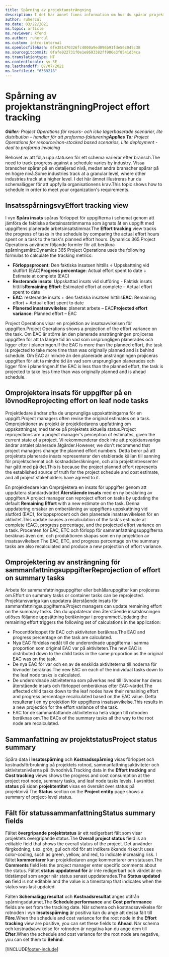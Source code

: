 ```yaml
---
title: Spårning av projektansträngning
description: I det här ämnet finns information om hur du spårar projektarbete och framsteg i arbetet.
author: ruhercul
ms.date: 03/22/2021
ms.topic: article
ms.reviewer: kfend
ms.author: ruhercul
ms.custom: intro-internal
ms.openlocfilehash: 6fe381470326fc4000a9ed096b91fde56c045c38
ms.sourcegitcommit: 0fafe022731f0e1e8693382ff906e3f8541d34ca
ms.translationtype: HT
ms.contentlocale: sv-SE
ms.lasthandoff: 07/07/2021
ms.locfileid: "6369218"
---
```

# <a name="project-effort-tracking"></a><span data-ttu-id="d1a83-103">Spårning av projektansträngning</span><span class="sxs-lookup"><span data-stu-id="d1a83-103">Project effort tracking</span></span>

<span data-ttu-id="d1a83-104">_**Gäller:** Project Operations för resurs- och icke lagerbaserade scenarier, lite distribution – handlar för att proforma-fakturering_</span><span class="sxs-lookup"><span data-stu-id="d1a83-104">_**Applies To:** Project Operations for resource/non-stocked based scenarios, Lite deployment - deal to proforma invoicing_</span></span>

<span data-ttu-id="d1a83-105">Behovet av att följa upp statusen för ett schema varierar efter bransch.</span><span class="sxs-lookup"><span data-stu-id="d1a83-105">The need to track progress against a schedule varies by industry.</span></span> <span data-ttu-id="d1a83-106">Vissa branscher spårar på en detaljerad nivå, medan andra branscher spårar på en högre nivå.</span><span class="sxs-lookup"><span data-stu-id="d1a83-106">Some industries track at a granular level, where other industries track at a higher level.</span></span> <span data-ttu-id="d1a83-107">I det här ämnet illustreras hur du schemalägger för att uppfylla organisationens krav.</span><span class="sxs-lookup"><span data-stu-id="d1a83-107">This topic shows how to schedule in order to meet your organization's requirements.</span></span>

## <a name="effort-tracking-view"></a><span data-ttu-id="d1a83-108">Insatsspårningsvy</span><span class="sxs-lookup"><span data-stu-id="d1a83-108">Effort tracking view</span></span>

<span data-ttu-id="d1a83-109">I vyn **Spåra insats** spåras förloppet för uppgifterna i schemat genom att jämföra de faktiska arbetsinsatstimmarna som ägnats åt en uppgift med uppgiftens planerade arbetsinsatstimmar.</span><span class="sxs-lookup"><span data-stu-id="d1a83-109">The **Effort tracking** view tracks the progress of tasks in the schedule by comparing the actual effort hours spent on a task to the task's planned effort hours.</span></span> <span data-ttu-id="d1a83-110">Dynamics 365 Project Operations använder följande formler för att beräkna spårningsmått:</span><span class="sxs-lookup"><span data-stu-id="d1a83-110">Dynamics 365 Project Operations uses the following formulas to calculate the tracking metrics:</span></span>

- <span data-ttu-id="d1a83-111">**Förloppsprocent**: Den faktiska insatsen hittills ÷ Uppskattning vid slutfört (EAC)</span><span class="sxs-lookup"><span data-stu-id="d1a83-111">**Progress percentage**: Actual effort spent to date ÷ Estimate at complete (EAC)</span></span> 
- <span data-ttu-id="d1a83-112">**Resterande insats**: Uppskattad insats vid slutföring - Faktisk insats hittills</span><span class="sxs-lookup"><span data-stu-id="d1a83-112">**Remaining Effort**: Estimated effort at complete – Actual effort spent to date</span></span> 
- <span data-ttu-id="d1a83-113">**EAC**: resterande insats + den faktiska insatsen hittills</span><span class="sxs-lookup"><span data-stu-id="d1a83-113">**EAC**: Remaining effort + Actual effort spent to date</span></span> 
- <span data-ttu-id="d1a83-114">**Planerad insatsavvikelse**: planerat arbete – EAC</span><span class="sxs-lookup"><span data-stu-id="d1a83-114">**Projected effort variance**: Planned effort – EAC</span></span>

<span data-ttu-id="d1a83-115">Project Operations visar en projektion av insatsavvikelsen för uppgiften.</span><span class="sxs-lookup"><span data-stu-id="d1a83-115">Project Operations shows a projection of the effort variance on the task.</span></span> <span data-ttu-id="d1a83-116">Om EAC är större än den planerade ansträngningen projiceras uppgiften för att ta längre tid än vad som ursprungligen planerades och ligger efter i planeringen.</span><span class="sxs-lookup"><span data-stu-id="d1a83-116">If the EAC is more than the planned effort, the task is projected to take more time than was originally planned and is behind schedule.</span></span> <span data-ttu-id="d1a83-117">Om EAC är mindre än den planerade ansträngningen projiceras uppgiften för att ta mindre tid än vad som ursprungligen planerades och ligger före i planeringen.</span><span class="sxs-lookup"><span data-stu-id="d1a83-117">If the EAC is less than the planned effort, the task is projected to take less time than was originally planned and is ahead schedule.</span></span>

## <a name="reprojecting-effort-on-leaf-node-tasks"></a><span data-ttu-id="d1a83-118">Omprojektera insats för uppgifter på en lövnod</span><span class="sxs-lookup"><span data-stu-id="d1a83-118">Reprojecting effort on leaf node tasks</span></span>

<span data-ttu-id="d1a83-119">Projektledare ändrar ofta de ursprungliga uppskattningarna för en uppgift.</span><span class="sxs-lookup"><span data-stu-id="d1a83-119">Project managers often revise the original estimates on a task.</span></span> <span data-ttu-id="d1a83-120">Omprojektioner av projekt är projektledarens uppfattning om uppskattningar, med tanke på projektets aktuella status.</span><span class="sxs-lookup"><span data-stu-id="d1a83-120">Project reprojections are a project manager's perception of estimates, given the current state of a project.</span></span> <span data-ttu-id="d1a83-121">Vi rekommenderar dock inte att projektansvariga ändrar antalet planerade åtgärder.</span><span class="sxs-lookup"><span data-stu-id="d1a83-121">However, we don't recommend that project managers change the planned effort numbers.</span></span> <span data-ttu-id="d1a83-122">Detta beror på att projektets planerade insats representerar den etablerade källan till sanning för projektschemat och kostnadsberäkningen, och alla projektintressenter har gått med på det.</span><span class="sxs-lookup"><span data-stu-id="d1a83-122">This is because the project planned effort represents the established source of truth for the project schedule and cost estimate, and all project stakeholders have agreed to it.</span></span>

<span data-ttu-id="d1a83-123">En projektledare kan Omprojektera en insats för uppgifter genom att uppdatera standardvärdet **Återstående insats** med en ny beräkning av uppgiften.</span><span class="sxs-lookup"><span data-stu-id="d1a83-123">A project manager can reproject effort on tasks by updating the default **Remaining Effort** with a new estimate on the task.</span></span> <span data-ttu-id="d1a83-124">Denna uppdatering orsakar en omberäkning av uppgiftens uppskattning vid slutförd (EAC), förloppsprocent och den planerade insatsavvikelsen för en aktivitet.</span><span class="sxs-lookup"><span data-stu-id="d1a83-124">This update causes a recalculation of the task's estimate at complete (EAC), progress percentage, and the projected effort variance on a task.</span></span> <span data-ttu-id="d1a83-125">Procenten för EAC, ETC och förlopp för sammanfattningsuppgifterna beräknas även om, och produktionen skapas som en ny projektion av insatsavvikelsen.</span><span class="sxs-lookup"><span data-stu-id="d1a83-125">The EAC, ETC, and progress percentage on the summary tasks are also recalculated and produce a new projection of effort variance.</span></span>

## <a name="reprojection-of-effort-on-summary-tasks"></a><span data-ttu-id="d1a83-126">Omprojektering av ansträngning för sammanfattningsuppgifter</span><span class="sxs-lookup"><span data-stu-id="d1a83-126">Reprojection of effort on summary tasks</span></span>

<span data-ttu-id="d1a83-127">Arbete för sammanfattningsuppgifter eller behållaruppgifter kan projiceras om.</span><span class="sxs-lookup"><span data-stu-id="d1a83-127">Effort on summary tasks or container tasks can be reprojected.</span></span> <span data-ttu-id="d1a83-128">Projektansvariga kan uppdatera återstående insats för sammanfattningsuppgifterna.</span><span class="sxs-lookup"><span data-stu-id="d1a83-128">Project managers can update remaining effort on the summary tasks.</span></span> <span data-ttu-id="d1a83-129">Om du uppdaterar den återstående insatslösningen utlöses följande uppsättning beräkningar i programmet:</span><span class="sxs-lookup"><span data-stu-id="d1a83-129">Updating the remaining effort triggers the following set of calculations in the application:</span></span>

- <span data-ttu-id="d1a83-130">Procentförloppet för EAC och aktiviteten beräknas.</span><span class="sxs-lookup"><span data-stu-id="d1a83-130">The EAC and progress percentage on the task are calculated.</span></span>
- <span data-ttu-id="d1a83-131">Nya EAC fördelas nedåt till de underordnade uppgifterna i samma proportion som original EAC var på aktiviteten.</span><span class="sxs-lookup"><span data-stu-id="d1a83-131">The new EAC is distributed down to the child tasks in the same proportion as the original EAC was on the task.</span></span>
- <span data-ttu-id="d1a83-132">De nya EAC för var och en av de enskilda aktiviteterna till noderna för lövnoder beräknas.</span><span class="sxs-lookup"><span data-stu-id="d1a83-132">The new EAC on each of the individual tasks down to the leaf node tasks is calculated.</span></span> 
- <span data-ttu-id="d1a83-133">De underordnade aktiviteterna som påverkas ned till lövnoder har deras återstående insats och förloppet omberäknas efter EAC-värdet.</span><span class="sxs-lookup"><span data-stu-id="d1a83-133">The affected child tasks down to the leaf nodes have their remaining effort and progress percentage recalculated based on the EAC value.</span></span> <span data-ttu-id="d1a83-134">Detta resulterar i en ny projektion för uppgiftens insatsavvikelse.</span><span class="sxs-lookup"><span data-stu-id="d1a83-134">This results in a new projection for the effort variance of the task.</span></span> 
- <span data-ttu-id="d1a83-135">EAC för de sammanfattande aktiviteterna hela vägen till rotnoden beräknas om.</span><span class="sxs-lookup"><span data-stu-id="d1a83-135">The EACs of the summary tasks all the way to the root node are recalculated.</span></span>


## <a name="project-status-summary"></a><span data-ttu-id="d1a83-136">Sammanfattning av projektstatus</span><span class="sxs-lookup"><span data-stu-id="d1a83-136">Project status summary</span></span>

<span data-ttu-id="d1a83-137">Spåra data i **Insatsspårning** och **Kostnadsspårning** visas förloppet och kostnadsförbrukning på projektets rotnod, sammanfattningsaktiviteter och aktivitetsnivåerna på lövnodnivå.</span><span class="sxs-lookup"><span data-stu-id="d1a83-137">Tracking data in the **Effort tracking** and **Cost tracking** views shows the progress and cost consumption at the project root node, summary tasks, and leaf node tasks levels.</span></span> <span data-ttu-id="d1a83-138">I avsnittet **status** på sidan **projektentitet** visas en översikt över status på projektnivå.</span><span class="sxs-lookup"><span data-stu-id="d1a83-138">The **Status** section on the **Project entity** page shows a summary of project-level status.</span></span>

## <a name="status-summary-fields"></a><span data-ttu-id="d1a83-139">Fält för statussammanfattning</span><span class="sxs-lookup"><span data-stu-id="d1a83-139">Status summary fields</span></span>

<span data-ttu-id="d1a83-140">Fältet **övergripande projektstatus** är ett redigerbart fält som visar projektets övergripande status.</span><span class="sxs-lookup"><span data-stu-id="d1a83-140">The **Overall project status** field is an editable field that shows the overall status of the project.</span></span> <span data-ttu-id="d1a83-141">Det använder färgkodning, t.ex. grön, gul och röd för att indikera ökande risker.</span><span class="sxs-lookup"><span data-stu-id="d1a83-141">It uses color-coding, such as green, yellow, and red, to indicate increasing risk.</span></span> <span data-ttu-id="d1a83-142">I fältet **kommentarer** kan projektledaren ange kommentarer om statusen.</span><span class="sxs-lookup"><span data-stu-id="d1a83-142">The **Comments** field lets the project manager enter specific comments about the status.</span></span> <span data-ttu-id="d1a83-143">Fältet **status uppdaterad för** är inte redigerbart och värdet är en tidstämpel som anger när status senast uppdaterades.</span><span class="sxs-lookup"><span data-stu-id="d1a83-143">The **Status updated on** field is not editable and the value is a timestamp that indicates when the status was last updated.</span></span>

<span data-ttu-id="d1a83-144">Fälten **Schemalägg resultat** och **Kostnadsresultat** anges utifrån spårningsdatumet.</span><span class="sxs-lookup"><span data-stu-id="d1a83-144">The **Schedule performance** and **Cost performance** fields are set from the tracking date.</span></span> <span data-ttu-id="d1a83-145">När schema och kostnadsavvikelse för rotnoden i vyn **Insatsspårning** är positiva kan du ange att dessa fält till **Före**.</span><span class="sxs-lookup"><span data-stu-id="d1a83-145">When the schedule and cost variance for the root node in the **Effort tracking** view are positive, you can set these fields to **Ahead**.</span></span> <span data-ttu-id="d1a83-146">När schema och kostnadsavvikelse för rotnoden är negativa kan du ange dem till **Efter**.</span><span class="sxs-lookup"><span data-stu-id="d1a83-146">When the schedule and cost variance for the root node are negative, you can set them to **Behind**.</span></span>


[!INCLUDE[footer-include](../includes/footer-banner.md)]
